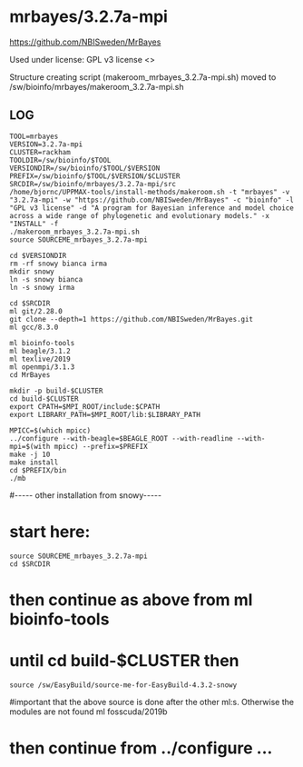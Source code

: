 mrbayes/3.2.7a-mpi
========================

<https://github.com/NBISweden/MrBayes>

Used under license:
GPL v3 license
<>

Structure creating script (makeroom_mrbayes_3.2.7a-mpi.sh) moved to /sw/bioinfo/mrbayes/makeroom_3.2.7a-mpi.sh

LOG
---

    TOOL=mrbayes
    VERSION=3.2.7a-mpi
    CLUSTER=rackham
    TOOLDIR=/sw/bioinfo/$TOOL
    VERSIONDIR=/sw/bioinfo/$TOOL/$VERSION
    PREFIX=/sw/bioinfo/$TOOL/$VERSION/$CLUSTER
    SRCDIR=/sw/bioinfo/mrbayes/3.2.7a-mpi/src
    /home/bjornc/UPPMAX-tools/install-methods/makeroom.sh -t "mrbayes" -v "3.2.7a-mpi" -w "https://github.com/NBISweden/MrBayes" -c "bioinfo" -l "GPL v3 license" -d "A program for Bayesian inference and model choice across a wide range of phylogenetic and evolutionary models." -x "INSTALL" -f
    ./makeroom_mrbayes_3.2.7a-mpi.sh
    source SOURCEME_mrbayes_3.2.7a-mpi

    cd $VERSIONDIR
    rm -rf snowy bianca irma
    mkdir snowy
    ln -s snowy bianca
    ln -s snowy irma

    cd $SRCDIR
    ml git/2.28.0
    git clone --depth=1 https://github.com/NBISweden/MrBayes.git
    ml gcc/8.3.0

    ml bioinfo-tools
    ml beagle/3.1.2
    ml texlive/2019
    ml openmpi/3.1.3
    cd MrBayes

    mkdir -p build-$CLUSTER
    cd build-$CLUSTER
    export CPATH=$MPI_ROOT/include:$CPATH
    export LIBRARY_PATH=$MPI_ROOT/lib:$LIBRARY_PATH

    MPICC=$(which mpicc)
    ../configure --with-beagle=$BEAGLE_ROOT --with-readline --with-mpi=$(with mpicc) --prefix=$PREFIX
    make -j 10
    make install
    cd $PREFIX/bin
    ./mb

#----- other installation from snowy-----
# start here:
    source SOURCEME_mrbayes_3.2.7a-mpi
    cd $SRCDIR
# then continue as above from     ml bioinfo-tools
# until     cd build-$CLUSTER   then
    source /sw/EasyBuild/source-me-for-EasyBuild-4.3.2-snowy
 #important that the above source is done after the other ml:s. Otherwise the modules are not found
    ml fosscuda/2019b
# then continue from ../configure ...

